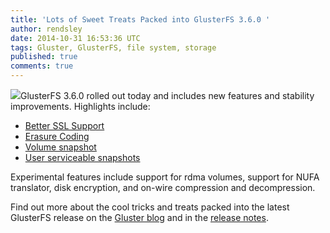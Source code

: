 ```yaml
---
title: 'Lots of Sweet Treats Packed into GlusterFS 3.6.0 '
author: rendsley
date: 2014-10-31 16:53:36 UTC
tags: Gluster, GlusterFS, file system, storage
published: true
comments: true
---
```


![](blog/gluster-ant.png)GlusterFS 3.6.0 rolled out today and includes new features and stability improvements. Highlights include:

* [Better SSL Support](http://http://www.gluster.org/community/documentation/index.php/Features/better-ssl)
* [Erasure Coding](http://http://www.gluster.org/community/documentation/index.php/Features/disperse)
* [Volume snapshot](http://http://www.gluster.org/community/documentation/index.php/Features/Gluster_Volume_Snapshot)
* [User serviceable snapshots](http://http://www.gluster.org/community/documentation/index.php/Features/Gluster_User_Serviceable_Snapshots)

Experimental features include support for rdma volumes, support for NUFA translator, disk encryption, and on-wire compression and decompression.

Find out more about the cool tricks and treats packed into the latest GlusterFS release on the [Gluster blog](http://http://blog.gluster.org/2014/10/glusterfs-3-6-0-is-alive/) and in the [release notes](http://https://github.com/gluster/glusterfs/blob/release-3.6/doc/release-notes/3.6.0.md).